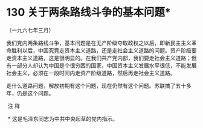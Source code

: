 # 130 关于两条路线斗争的基本问题*

（一九六七年三月）

我们党内两条路线斗争，基本问题是在无产阶级夺取政权之以后，即新民主主义革命胜利以后，中国究竟走资本主义道路，还是走社会主义道路的问题。资产阶级要走资本主义道路，这是很明显的。在我们共产党内部，我们要走社会主义道路；但有一部分人却认为中国是个很穷困的国家，中国资本主义发展水平很低，不能发展社会主义，必须在一段时间内走资产阶级道路，然后再走社会主义道路。

走什么道路问题，解放初期有这个问题，现在仍然有这个问题。苏联搞了五十多年，仍是这个问题。

 注 释

 * 这是毛泽东同志为中共中央起草的党内指示。